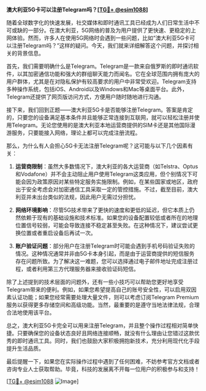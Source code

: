 **澳大利亚5G卡可以注册Telegram吗？[[TG💪+ @esim1088](https://t.me/s/esim1088)]**

随着全球数字化的快速发展，社交媒体和即时通讯工具已经成为人们日常生活中不可或缺的一部分。在澳大利亚，5G网络的普及为用户提供了更快速、更稳定的上网体验。然而，许多人在使用5G网络时会遇到一些问题，比如“澳大利亚5G卡可以注册Telegram吗？”这样的疑问。今天，我们就来详细解答这个问题，并探讨相关的背景信息。

首先，我们需要明确什么是Telegram。Telegram是一款来自俄罗斯的即时通讯软件，以其加密通信功能和强大的群组聊天能力而闻名。它在全球范围内拥有庞大的用户群体，尤其是在对隐私保护有较高要求的用户中非常受欢迎。Telegram支持多种操作系统，包括iOS、Android以及Windows和Mac等桌面平台。此外，Telegram还提供了网页版访问方式，方便用户随时随地进行沟通。

接下来，我们回到正题——澳大利亚5G卡是否能够注册Telegram。答案是肯定的，只要您的设备满足基本条件并且能够正常连接到互联网，就可以轻松注册并使用Telegram。无论您使用的是澳大利亚本地运营商提供的SIM卡还是其他国际漫游服务，只要能接入网络，理论上都可以完成注册流程。

那么，为什么有人会担心5G卡无法注册Telegram呢？这可能与以下几个因素有关：

1. **运营商限制**：虽然大多数情况下，澳大利亚的各大运营商（如Telstra、Optus和Vodafone）并不会主动阻止用户使用Telegram这类应用，但个别情况下可能会因为政策原因对某些特定服务实施限制。例如，在某些国家或地区，政府出于安全考虑会对加密通信工具采取一定的管控措施。不过，截至目前，澳大利亚并未出台类似的法规，因此用户无需过分担忧。

2. **网络环境影响**：尽管5G技术带来了更快的速度和更低的延迟，但它本质上仍然依赖于现有的基础设施和技术标准。如果您的设备配置较低或者所在的地理位置信号较弱，可能会导致连接不稳定甚至失败。在这种情况下，建议尝试更换位置或者重启设备后再试一次。

3. **账户验证问题**：部分用户在注册Telegram时可能会遇到手机号码验证失败的情况。这种情况通常并非由5G卡本身引起，而是由于运营商提供的短信服务存在问题所致。为了解决这一难题，您可以选择通过电子邮件地址完成注册过程，或者利用第三方代理服务器来接收验证码短信。

除了上述提到的技术层面的问题外，还有一些小技巧可以帮助您更好地享受Telegram带来的便利。例如，如果您希望提高自己的账号安全性，可以启用双因素认证功能；如果您经常需要处理大量文件，则可以考虑订阅Telegram Premium服务以获得更多存储空间和高级功能。当然，最重要的是遵守当地法律法规，合理合法地使用该平台。

总之，澳大利亚5G卡完全可以用来注册Telegram，并且整个操作过程相对简单快捷。只要确保您的设备状态良好且网络连接顺畅，就没有什么理由让您错过这款优秀的即时通讯工具。同时，我们也鼓励大家积极拥抱新技术，充分利用现代化手段提升生活品质。

最后提醒一下，如果您在实际操作过程中遇到了任何困难，不妨参考官方文档或者咨询专业人士获取帮助。毕竟，科技的发展离不开每一位用户的积极参与和支持！

[[TG💪+ @esim1088](https://t.me/s/esim1088) ![Image](https://i.postimg.cc/4NQfJmqS/Snipaste-2025-05-13-00-14-12.png)]